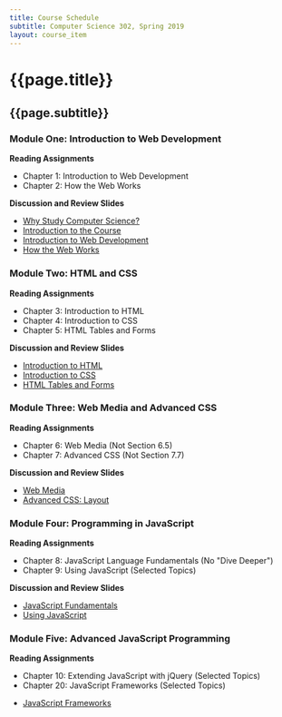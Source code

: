 ```yaml
---
title: Course Schedule
subtitle: Computer Science 302, Spring 2019
layout: course_item
---
```


# {{page.title}}
## {{page.subtitle}}

### Module One: Introduction to Web Development

**Reading Assignments**

- Chapter 1: Introduction to Web Development
- Chapter 2: How the Web Works

**Discussion and Review Slides**

<ul>

<li> <a target="_blank" rel="noopener" href="{{site.baseurl}}teaching/cs302S2019/provide/slides/cs302_whystudycomputerscience.html">Why Study Computer Science?</a>

<li> <a target="_blank" rel="noopener" href="{{site.baseurl}}teaching/cs302S2019/provide/slides/cs302_introduction.html">Introduction to the Course</a>

<li> <a target="_blank" rel="noopener" href="{{site.baseurl}}teaching/cs302S2019/provide/slides/cs302_chapter1.html">Introduction to Web Development</a>

<li> <a target="_blank" rel="noopener" href="{{site.baseurl}}teaching/cs302S2019/provide/slides/cs302_chapter2.html">How the Web Works</a>

</ul>

### Module Two: HTML and CSS

**Reading Assignments**

- Chapter 3: Introduction to HTML
- Chapter 4: Introduction to CSS
- Chapter 5: HTML Tables and Forms

**Discussion and Review Slides**

<ul>

<li> <a target="_blank" rel="noopener" href="{{site.baseurl}}teaching/cs302S2019/provide/slides/cs302_chapter3.html">Introduction to HTML</a>

<li> <a target="_blank" rel="noopener" href="{{site.baseurl}}teaching/cs302S2019/provide/slides/cs302_chapter4.html">Introduction to CSS</a>

<li> <a target="_blank" rel="noopener" href="{{site.baseurl}}teaching/cs302S2019/provide/slides/cs302_chapter5.html">HTML Tables and Forms</a>

</ul>

### Module Three: Web Media and Advanced CSS

**Reading Assignments**

- Chapter 6: Web Media (Not Section 6.5)
- Chapter 7: Advanced CSS (Not Section 7.7)

**Discussion and Review Slides**

<ul>

<li> <a target="_blank" rel="noopener" href="{{site.baseurl}}teaching/cs302S2019/provide/slides/cs302_chapter6.html">Web Media</a>

<li> <a target="_blank" rel="noopener" href="{{site.baseurl}}teaching/cs302S2019/provide/slides/cs302_chapter7.html">Advanced CSS: Layout</a>

</ul>

### Module Four: Programming in JavaScript

**Reading Assignments**

- Chapter 8: JavaScript Language Fundamentals (No "Dive Deeper")
- Chapter 9: Using JavaScript (Selected Topics)

**Discussion and Review Slides**

<ul>

<li> <a target="_blank" rel="noopener" href ="{{site.baseurl}}teaching/cs302S2019/provide/slides/cs302_chapter8.html">JavaScript Fundamentals</a>

<li> <a target="_blank" rel="noopener" href ="{{site.baseurl}}teaching/cs302S2019/provide/slides/cs302_chapter9.html">Using JavaScript</a>

</ul>

### Module Five: Advanced JavaScript Programming

**Reading Assignments**

- Chapter 10: Extending JavaScript with jQuery (Selected Topics)
- Chapter 20: JavaScript Frameworks (Selected Topics)

<ul>

<li> <a target="_blank" rel="noopener" href ="{{site.baseurl}}teaching/cs302S2019/provide/slides/cs302_chapter10.html">JavaScript Frameworks</a>

</ul>
